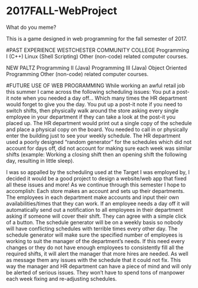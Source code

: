 # 2017FALL-WebProject
What do you meme?

This is a game designed in web programming for the fall semester of 2017.

#PAST EXPERIENCE
WESTCHESTER COMMUNITY COLLEGE
Programming I (C++)
Linux (Shell Scripting)
Other (non-code) related computer courses.

NEW PALTZ
Programming II (Java)
Programming III (Java)
Object Oriented Programming
Other (non-code) related computer courses.

#FUTURE USE OF WEB PROGRAMMING
While working an awful retail job this summer I came across the following scheduling issues:
You put a post-it note when you needed a day off… Which many times the HR department would forget to give you the day.
You put up a post-it note if you need to switch shifts, then physically walk around the store asking every single employee in your department if they can take a look at the post-it you placed up.
The HR department would print out a single copy of the schedule and place a physical copy on the board. You needed to call in or physically enter the building just to see your weekly schedule. 
The HR department used a poorly designed “random generator” for the schedules which did not account for days off, did not account for making sure each week was similar shifts (example: Working a closing shift then an opening shift the following day, resulting in little sleep). 

I was so appalled by the scheduling used at the Target I was employed by, I decided it would be a good project to design a website/web app that fixed all these issues and more! As we continue through this semester I hope to accomplish:
Each store makes an account and sets up their departments.
The employees in each department make accounts and input their own availabilities/times that they can work.
If an employee needs a day off it will automatically send out a notification to all employees in their department asking if someone will cover their shift. They can agree with a simple click of a button.
The schedule generator will be on a weekly basis so nobody will have conflicting schedules with terrible times every other day.
The schedule generator will make sure the specified number of employees is working to suit the manager of the department’s needs. If this need every changes or they do not have enough employees to consistently fill all the required shifts, it will alert the manager that more hires are needed. As well as message them any issues with the schedule that it could not fix. This way the manager and HR department can have a piece of mind and will only be alerted of serious issues. They won’t have to spend tons of manpower each week fixing and re-adjusting schedules. 
